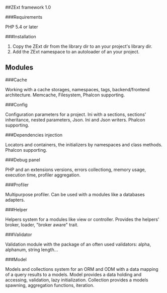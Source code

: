 ##ZExt framework 1.0

###Requirements

PHP 5.4 or later

###Installation

1. Copy the ZExt dir from the library dir to an your project's library dir.
2. Add the ZExt namespace to an autoloader of an your project.

## Modules

###Cache

Working with a cache storages, namespaces, tags, backend/frontend architecture.
Memcache, Filesystem, Phalcon supporting.

###Config

Configuration parameters for a project.
Ini with a sections, sections' inheritance, nested parameters, Json. 
Ini and Json writers.
Phalcon supporting.

###Dependencies injection

Locators and containers, the initializers by namespaces and class methods.
Phalcon supporting.

###Debug panel

PHP and an extensions versions, errors collectiong, memory usage, execution time, profiler aggregation.

###Profiler

Multipurpose profiler. Can be used with a modules like a databases adapters.

###Helper

Helpers system for a modules like view or controller. Provides the helpers' broker, loader, "broker aware" trait.

###Validator

Validation module with the package of an often used validators: alpha, alphanum, string length...

###Model

Models and collections system for an ORM and ODM with a data mapping of a query results to a models.
Model provides a data holding and accessing, validation, lazy initialization.
Collection provides a models spawning, aggregation functions, iteration.
